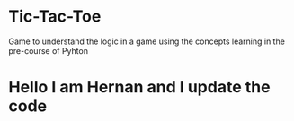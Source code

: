 # Tic-Tac-Toe
Game to understand the logic in a game using the concepts learning in the pre-course of Pyhton
# Hello I am Hernan and I update the code
